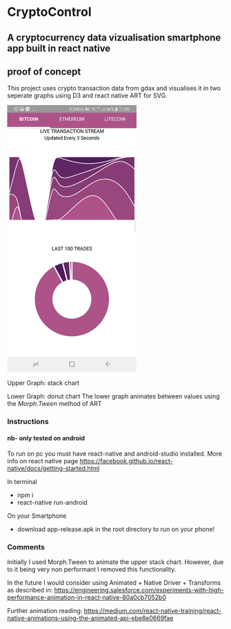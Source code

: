 # CryptoControl #

## A cryptocurrency data vizualisation smartphone app built in react native ##

## proof of concept ##

This project uses crypto transaction data from gdax and visualises it in two seperate graphs using D3 and react native ART for SVG.



<img src="ae8bb5ad-08e2-4170-9148-a535be91a2f0.jpeg" width="300">

Upper Graph: stack chart

Lower Graph: donut chart
The lower graph animates between values using the *Morph.Tween* method of ART


### Instructions ###

#### nb- only tested on android ####

To run on pc you must have react-native and android-studio installed. More info on react native page https://facebook.github.io/react-native/docs/getting-started.html

In terminal
- npm i
- react-native run-android

On your Smartphone
- download app-release.apk in the root directory to run on your phone!

### Comments ###

Initially I used Morph.Tween to animate the upper stack chart. However, due to it being very non performant I removed this functionality.

In the future I would consider using Animated + Native Driver + Transforms as described in: https://engineering.salesforce.com/experiments-with-high-performance-animation-in-react-native-80a0cb7052b0

Further animation reading:
https://medium.com/react-native-training/react-native-animations-using-the-animated-api-ebe8e0669fae
